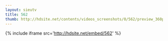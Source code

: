 ```yaml
---
layout: sieutv
title: 562
thumb: http://hdsite.net/contents/videos_screenshots/0/562/preview_360p.mp4.jpg
---
```

{% include iframe src='http://hdsite.net/embed/562' %}
 
